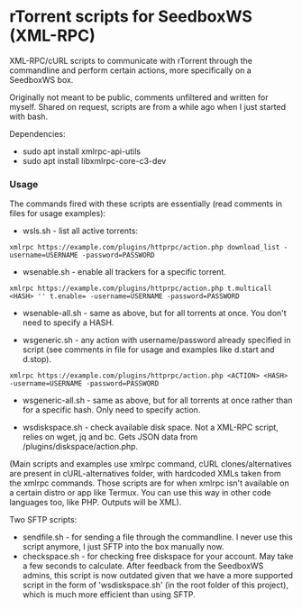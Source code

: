 # rTorrent scripts for SeedboxWS (XML-RPC)
XML-RPC/cURL scripts to communicate with rTorrent through the commandline and perform certain actions, more specifically on a SeedboxWS box.

Originally not meant to be public, comments unfiltered and written for myself. Shared on request, scripts are from a while ago when I just started with bash.

Dependencies:
* sudo apt install xmlrpc-api-utils
* sudo apt install libxmlrpc-core-c3-dev

### Usage
The commands fired with these scripts are essentially (read comments in files for usage examples):
* wsls.sh - list all active torrents:
```
xmlrpc https://example.com/plugins/httprpc/action.php download_list -username=USERNAME -password=PASSWORD
```

* wsenable.sh - enable all trackers for a specific torrent.
```
xmlrpc https://example.com/plugins/httprpc/action.php t.multicall <HASH> '' t.enable= -username=USERNAME -password=PASSWORD
```

* wsenable-all.sh - same as above, but for all torrents at once. You don't need to specify a HASH.

* wsgeneric.sh - any action with username/password already specified in script (see comments in file for usage and examples like d.start and d.stop).
```
xmlrpc https://example.com/plugins/httprpc/action.php <ACTION> <HASH> -username=USERNAME -password=PASSWORD
```

* wsgeneric-all.sh - same as above, but for all torrents at once rather than for a specific hash. Only need to specify action.

* wsdiskspace.sh - check available disk space. Not a XML-RPC script, relies on wget, jq and bc. Gets JSON data from /plugins/diskspace/action.php.

(Main scripts and examples use xmlrpc command, cURL clones/alternatives are present in cURL-alternatives folder, with hardcoded XMLs taken from the xmlrpc commands. Those scripts are for when xmlrpc isn't available on a certain distro or app like Termux. You can use this way in other code languages too, like PHP. Outputs will be XML).


Two SFTP scripts:
- sendfile.sh - for sending a file through the commandline. I never use this script anymore, I just SFTP into the box manually now.
- checkspace.sh - for checking free diskspace for your account. May take a few seconds to calculate. After feedback from the SeedboxWS admins, this script is now outdated given that we have a more supported script in the form of 'wsdiskspace.sh' (in the root folder of this project), which is much more efficient than using SFTP.
